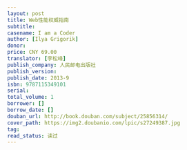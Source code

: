 ```yaml
---
layout: post
title: Web性能权威指南
subtitle: 
casename: I am a Coder
author: [Ilya Grigorik]
donor: 
price: CNY 69.00
translator: [李松峰]
publish_company: 人民邮电出版社
publish_version: 
publish_date: 2013-9
isbn: 9787115349101
serial: 
total_volume: 1
borrower: []
borrow_date: []
douban_url: http://book.douban.com/subject/25856314/
cover_path: https://img2.doubanio.com/lpic/s27249387.jpg
tag: 
read_status: 读过
---
```

